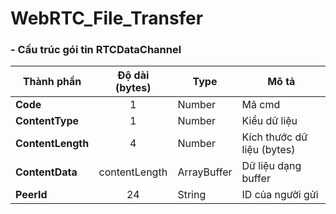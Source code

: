 # WebRTC_File_Transfer

### - Cấu trúc gói tin RTCDataChannel

<table>
  <th> Thành phần </th>
  <th> Độ dài (bytes)</th>
  <th> Type </th>
  <th> Mô tả </th>
  <tbody>
    <tr>
      <td><b> Code </b></td>
      <td align="center"> 1 </td> 
      <td> Number </td>
      <td> Mã cmd </td>
    </tr>
    <tr>
      <td><b> ContentType </b></td>
      <td align="center"> 1 </td> 
      <td> Number </td>
      <td> Kiểu dữ liệu </td>
    </tr>
    <tr>
      <td><b> ContentLength </b></td>
      <td align="center"> 4 </td> 
      <td> Number </td>
      <td> Kích thước dữ liệu (bytes) </td>
    </tr>
    <tr>
      <td><b> ContentData </b></td>
      <td align="center"> contentLength </td> 
      <td> ArrayBuffer </td>
      <td> Dữ liệu dạng buffer </td>
    </tr>
    <tr>
      <td><b> PeerId </b></td>
      <td align="center"> 24 </td> 
      <td> String </td>
      <td> ID của người gửi </td>
    </tr>
  </tbody>
</table>
